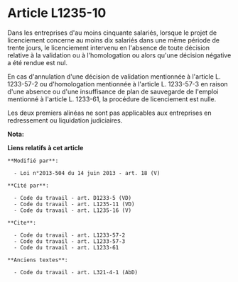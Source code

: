 # Article L1235-10

Dans les entreprises d'au moins cinquante salariés, lorsque le projet de licenciement concerne au moins dix salariés dans une
même période de trente jours, le licenciement intervenu en l'absence de toute décision relative à la validation ou à
l'homologation ou alors qu'une décision négative a été rendue est nul. 

En cas d'annulation d'une décision de validation mentionnée à l'article L. 1233-57-2 ou d'homologation mentionnée à l'article
L. 1233-57-3 en raison d'une absence ou d'une insuffisance de plan de sauvegarde de l'emploi mentionné à l'article L.
1233-61, la procédure de licenciement est nulle. 

Les deux premiers alinéas ne sont pas applicables aux entreprises en redressement ou liquidation judiciaires.

**Nota:**



**Liens relatifs à cet article**

	**Modifié par**:

	  - Loi n°2013-504 du 14 juin 2013 - art. 18 (V)

	**Cité par**:

	  - Code du travail - art. D1233-5 (VD)
	  - Code du travail - art. L1235-11 (VD)
	  - Code du travail - art. L1235-16 (V)

	**Cite**:

	  - Code du travail - art. L1233-57-2
	  - Code du travail - art. L1233-57-3
	  - Code du travail - art. L1233-61

	**Anciens textes**:

	  - Code du travail - art. L321-4-1 (AbD)
